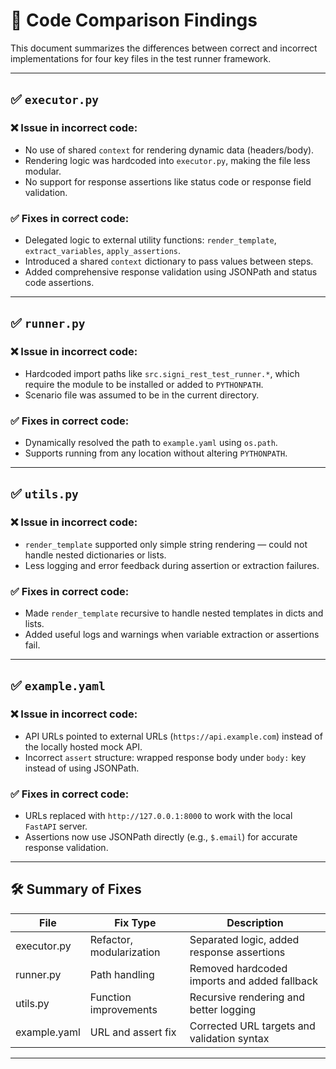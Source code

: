 # 🧾 Code Comparison Findings

This document summarizes the differences between correct and incorrect implementations for four key files in the test runner framework.

---

## ✅ `executor.py`

### ❌ Issue in incorrect code:

* No use of shared `context` for rendering dynamic data (headers/body).
* Rendering logic was hardcoded into `executor.py`, making the file less modular.
* No support for response assertions like status code or response field validation.

### ✅ Fixes in correct code:

* Delegated logic to external utility functions: `render_template`, `extract_variables`, `apply_assertions`.
* Introduced a shared `context` dictionary to pass values between steps.
* Added comprehensive response validation using JSONPath and status code assertions.

---

## ✅ `runner.py`

### ❌ Issue in incorrect code:

* Hardcoded import paths like `src.signi_rest_test_runner.*`, which require the module to be installed or added to `PYTHONPATH`.
* Scenario file was assumed to be in the current directory.

### ✅ Fixes in correct code:

* Dynamically resolved the path to `example.yaml` using `os.path`.
* Supports running from any location without altering `PYTHONPATH`.

---

## ✅ `utils.py`

### ❌ Issue in incorrect code:

* `render_template` supported only simple string rendering — could not handle nested dictionaries or lists.
* Less logging and error feedback during assertion or extraction failures.

### ✅ Fixes in correct code:

* Made `render_template` recursive to handle nested templates in dicts and lists.
* Added useful logs and warnings when variable extraction or assertions fail.

---

## ✅ `example.yaml`

### ❌ Issue in incorrect code:

* API URLs pointed to external URLs (`https://api.example.com`) instead of the locally hosted mock API.
* Incorrect `assert` structure: wrapped response body under `body:` key instead of using JSONPath.

### ✅ Fixes in correct code:

* URLs replaced with `http://127.0.0.1:8000` to work with the local `FastAPI` server.
* Assertions now use JSONPath directly (e.g., `$.email`) for accurate response validation.

---

## 🛠 Summary of Fixes

| File         | Fix Type                 | Description                                  |
| ------------ | ------------------------ | -------------------------------------------- |
| executor.py  | Refactor, modularization | Separated logic, added response assertions   |
| runner.py    | Path handling            | Removed hardcoded imports and added fallback |
| utils.py     | Function improvements    | Recursive rendering and better logging       |
| example.yaml | URL and assert fix       | Corrected URL targets and validation syntax  |

---

